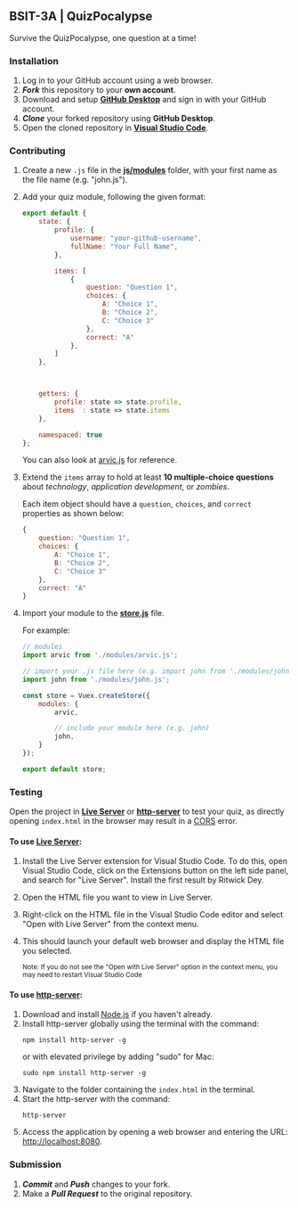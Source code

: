 ## BSIT-3A | QuizPocalypse
Survive the QuizPocalypse, one question at a time!

### Installation
1. Log in to your GitHub account using a web browser.
2. ***Fork*** this repository to your **own account**.
3. Download and setup [**GitHub Desktop**](https://desktop.github.com/) and sign in with your GitHub account.
4. ***Clone*** your forked repository using **GitHub Desktop**.
5. Open the cloned repository in [**Visual Studio Code**](https://code.visualstudio.com).

### Contributing
1. Create a new `.js` file in the [**js/modules**](js) folder, with your first name as the file name (e.g. "john.js").
2. Add your quiz module, following the given format:

    ```javascript
    export default {
        state: {
            profile: {
                username: "your-github-username",
                fullName: "Your Full Name",
            },

            items: [
                {
                    question: "Question 1",
                    choices: {
                        A: "Choice 1",
                        B: "Choice 2",
                        C: "Choice 3"
                    },
                    correct: "A"
                },
            ]
        },



        getters: {
            profile: state => state.profile,
            items  : state => state.items
        },

        namespaced: true
    };
    ```

   You can also look at [arvic.js](js/modules/arvic.js) for reference.


3. Extend the `items` array to hold at least **10 multiple-choice questions** about
   *technology*, *application development*, or *zombies*. 
   
   Each item object should have a `question`, `choices`, and `correct` properties
   as shown below:

   ```javascript
   {
       question: "Question 1",
       choices: {
           A: "Choice 1",
           B: "Choice 2",
           C: "Choice 3"
       },
       correct: "A"
   }
   ```

4. Import your module to the [**store.js**](js/store.js) file.
   
   For example:

   ```javascript
   // modules
   import arvic from './modules/arvic.js';
   
   // import your .js file here (e.g. import john from './modules/john.js')
   import john from './modules/john.js';
   
   const store = Vuex.createStore({
       modules: {
           arvic,
   
           // include your module here (e.g. john)
           john,
       }
   });
   
   export default store;
   ```

### Testing
Open the project in
[**Live Server**](https://marketplace.visualstudio.com/items?itemName=ritwickdey.LiveServer)
or
[**http-server**](https://www.npmjs.com/package/http-server)
to test your quiz,
as directly opening `index.html` in the browser may result in a
[CORS](https://developer.mozilla.org/en-US/docs/Web/HTTP/CORS) error.

#### To use [**Live Server**](https://marketplace.visualstudio.com/items?itemName=ritwickdey.LiveServer):
1. Install the Live Server extension for Visual Studio Code. To do this, open Visual Studio Code, click on the Extensions button on the left side panel, and search for "Live Server". Install the first result by Ritwick Dey. 
2. Open the HTML file you want to view in Live Server. 
3. Right-click on the HTML file in the Visual Studio Code editor and select "Open with Live Server" from the context menu. 
4. This should launch your default web browser and display the HTML file you selected. 
   
   <small>
   Note: If you do not see the "Open with Live Server" option in the context menu, you may need to restart Visual Studio Code
   </small>

#### To use [**http-server**](https://www.npmjs.com/package/http-server):
1. Download and install [Node.js](https://nodejs.org/) if you haven't already.
2. Install http-server globally using the terminal with the command:
   ```
   npm install http-server -g
   ```
   or with elevated privilege by adding "sudo" for Mac:
   ```
   sudo npm install http-server -g
   ```
3. Navigate to the folder containing the `index.html` in the terminal.
4. Start the http-server with the command:
   ```
   http-server
   ```
5. Access the application by opening a web browser and entering the URL:
  <http://localhost:8080>.

### Submission
1. ***Commit*** and ***Push*** changes to your fork.
2. Make a ***Pull Request*** to the original repository.
